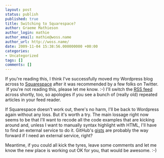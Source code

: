```yaml
---
layout: post
status: publish
published: true
title: Switching to Squarespace?
author: Graeme Mathieson
author_login: mathie
author_email: mathie@woss.name
author_url: http://woss.name/
date: 2009-11-04 15:38:56.000000000 +00:00
categories:
- Uncategorized
tags: []
comments: []
---
```

<p>If you're reading this, I think I've successfully moved my Wordpress blog across to <a href="http://www.squarespace.com/">Squarespace</a>&nbsp;after it was recommended by a few folks on Twitter. &nbsp;If you're not reading this, please let me know. :-) I'll switch the <a href="http://feeds.feedburner.com/wossname">RSS feed</a> across shortly, too, so apologies if you see a bunch of (really old) repeated articles in your feed reader.</p>
<p>If Squarespace doesn't work out, there's no harm, I'll be back to Wordpress again without any loss. But it's worth a try. The main lossage right now seems to be that I'll want to recode all the code examples that are kicking around and, unless I want to manually syntax highlight with HTML, I'll have to find an external service to do it. GitHub's <a href="http://gist.github.com/">gists</a> are probably the way forward if I need an external service, right?</p>
<p>Meantime, if you could all kick the tyres, leave some comments and let me know the new place is working out OK for you, that would be awesome. :-)</p>
